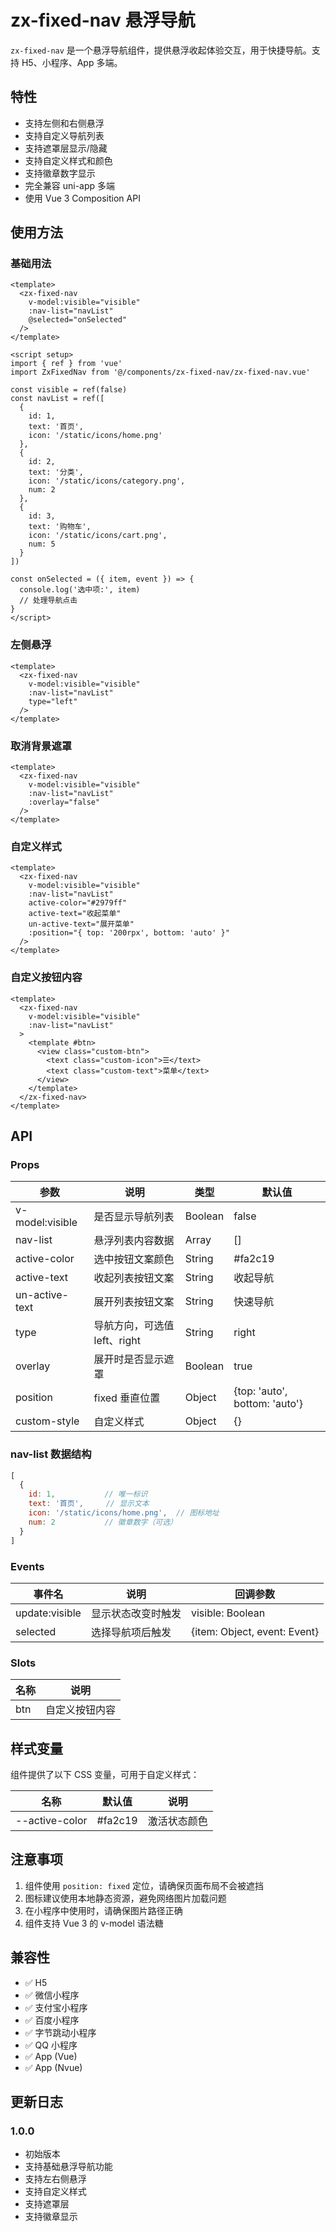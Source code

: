 # zx-fixed-nav 悬浮导航

`zx-fixed-nav` 是一个悬浮导航组件，提供悬浮收起体验交互，用于快捷导航。支持 H5、小程序、App 多端。

## 特性

- 支持左侧和右侧悬浮
- 支持自定义导航列表
- 支持遮罩层显示/隐藏
- 支持自定义样式和颜色
- 支持徽章数字显示
- 完全兼容 uni-app 多端
- 使用 Vue 3 Composition API

## 使用方法

### 基础用法

```vue
<template>
  <zx-fixed-nav 
    v-model:visible="visible" 
    :nav-list="navList"
    @selected="onSelected"
  />
</template>

<script setup>
import { ref } from 'vue'
import ZxFixedNav from '@/components/zx-fixed-nav/zx-fixed-nav.vue'

const visible = ref(false)
const navList = ref([
  {
    id: 1,
    text: '首页',
    icon: '/static/icons/home.png'
  },
  {
    id: 2,
    text: '分类',
    icon: '/static/icons/category.png',
    num: 2
  },
  {
    id: 3,
    text: '购物车',
    icon: '/static/icons/cart.png',
    num: 5
  }
])

const onSelected = ({ item, event }) => {
  console.log('选中项:', item)
  // 处理导航点击
}
</script>
```

### 左侧悬浮

```vue
<template>
  <zx-fixed-nav 
    v-model:visible="visible" 
    :nav-list="navList"
    type="left"
  />
</template>
```

### 取消背景遮罩

```vue
<template>
  <zx-fixed-nav 
    v-model:visible="visible" 
    :nav-list="navList"
    :overlay="false"
  />
</template>
```

### 自定义样式

```vue
<template>
  <zx-fixed-nav 
    v-model:visible="visible" 
    :nav-list="navList"
    active-color="#2979ff"
    active-text="收起菜单"
    un-active-text="展开菜单"
    :position="{ top: '200rpx', bottom: 'auto' }"
  />
</template>
```

### 自定义按钮内容

```vue
<template>
  <zx-fixed-nav 
    v-model:visible="visible" 
    :nav-list="navList"
  >
    <template #btn>
      <view class="custom-btn">
        <text class="custom-icon">☰</text>
        <text class="custom-text">菜单</text>
      </view>
    </template>
  </zx-fixed-nav>
</template>
```

## API

### Props

| 参数 | 说明 | 类型 | 默认值 |
|------|------|------|--------|
| v-model:visible | 是否显示导航列表 | Boolean | false |
| nav-list | 悬浮列表内容数据 | Array | [] |
| active-color | 选中按钮文案颜色 | String | #fa2c19 |
| active-text | 收起列表按钮文案 | String | 收起导航 |
| un-active-text | 展开列表按钮文案 | String | 快速导航 |
| type | 导航方向，可选值 left、right | String | right |
| overlay | 展开时是否显示遮罩 | Boolean | true |
| position | fixed 垂直位置 | Object | {top: 'auto', bottom: 'auto'} |
| custom-style | 自定义样式 | Object | {} |

### nav-list 数据结构

```javascript
[
  {
    id: 1,           // 唯一标识
    text: '首页',     // 显示文本
    icon: '/static/icons/home.png',  // 图标地址
    num: 2           // 徽章数字（可选）
  }
]
```

### Events

| 事件名 | 说明 | 回调参数 |
|--------|------|----------|
| update:visible | 显示状态改变时触发 | visible: Boolean |
| selected | 选择导航项后触发 | {item: Object, event: Event} |

### Slots

| 名称 | 说明 |
|------|------|
| btn | 自定义按钮内容 |

## 样式变量

组件提供了以下 CSS 变量，可用于自定义样式：

| 名称 | 默认值 | 说明 |
|------|--------|------|
| --active-color | #fa2c19 | 激活状态颜色 |

## 注意事项

1. 组件使用 `position: fixed` 定位，请确保页面布局不会被遮挡
2. 图标建议使用本地静态资源，避免网络图片加载问题
3. 在小程序中使用时，请确保图片路径正确
4. 组件支持 Vue 3 的 v-model 语法糖

## 兼容性

- ✅ H5
- ✅ 微信小程序
- ✅ 支付宝小程序
- ✅ 百度小程序
- ✅ 字节跳动小程序
- ✅ QQ 小程序
- ✅ App (Vue)
- ✅ App (Nvue)

## 更新日志

### 1.0.0

- 初始版本
- 支持基础悬浮导航功能
- 支持左右侧悬浮
- 支持自定义样式
- 支持遮罩层
- 支持徽章显示